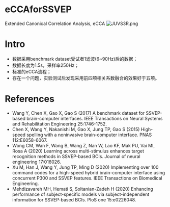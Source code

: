# eCCAforSSVEP
Extended Canonical Correlation Analysis, eCCA
![JUVS3R.png](https://s1.ax1x.com/2020/04/22/JUVS3R.png)
# Intro
- 数据采用benchmark dataset受试者1滤波(6~90Hz)后的数据；
- 数据长度为1.5s，采样率250Hz；
- 标准的eCCA流程；
- 存在一个问题，实验测试后发现采用前四项相关系数融合的效果好于五项。
# References
- Wang Y, Chen X, Gao X, Gao S (2017) A benchmark dataset for SSVEP-based brain-computer interfaces. IEEE Transactions on Neural Systems and Rehabilitation Engineering 25:1746-1752.
- Chen X, Wang Y, Nakanishi M, Gao X, Jung TP, Gao S (2015) High-speed spelling with a noninvasive brain-computer interface. PNAS 112:E6058-6067.
- Wong CM, Wan F, Wang B, Wang Z, Nan W, Lao KF, Mak PU, Vai MI, Rosa A (2020) Learning across multi-stimulus enhances target recognition methods in SSVEP-based BCIs. Journal of neural engineering 17:016026.
- Xu M, Han J, Wang Y, Jung TP, Ming D (2020) Implementing over 100 command codes for a high-speed hybrid brain-computer interface using concurrent P300 and SSVEP features. IEEE Transactions on Biomedical Engineering.
- Mehdizavareh MH, Hemati S, Soltanian-Zadeh H (2020) Enhancing performance of subject-specific models via subject-independent information for SSVEP-based BCIs. PloS one 15:e0226048.
